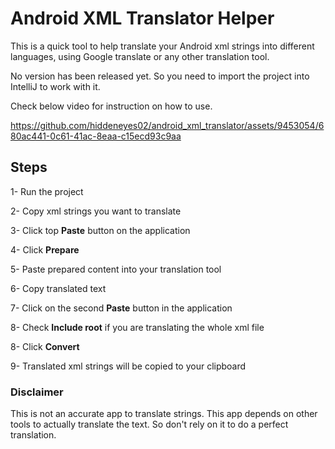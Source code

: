 # Android XML Translator Helper

This is a quick tool to help translate your Android xml strings into different languages, using Google translate or 
any other translation tool.

No version has been released yet. So you need to import the project into IntelliJ to work with it.

Check below video for instruction on how to use.

https://github.com/hiddeneyes02/android_xml_translator/assets/9453054/680ac441-0c61-41ac-8eaa-c15ecd93c9aa



## Steps

1- Run the project

2- Copy xml strings you want to translate

3- Click top **Paste** button on the application

4- Click **Prepare**

5- Paste prepared content into your translation tool

6- Copy translated text

7- Click on the second **Paste** button in the application

8- Check **Include root** if you are translating the whole xml file

8- Click **Convert**

9- Translated xml strings will be copied to your clipboard

### Disclaimer
This is not an accurate app to translate strings. This app depends on other tools to actually translate the text. So 
don't rely on it to do a perfect translation.
